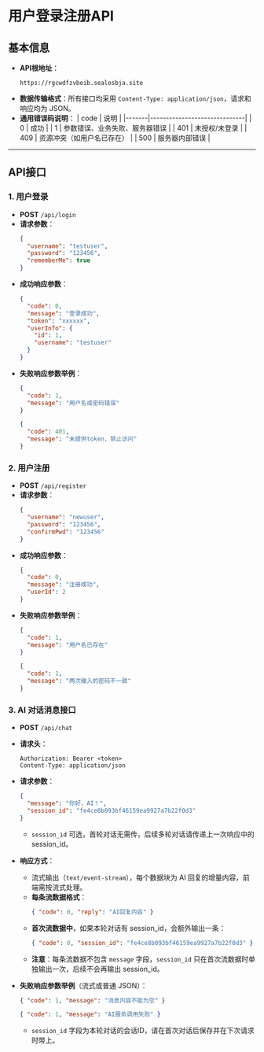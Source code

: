 # 用户登录注册API

## 基本信息

- **API根地址**：
  ```
  https://rgcwdfzvbeib.sealosbja.site
  ```
- **数据传输格式**：所有接口均采用 `Content-Type: application/json`，请求和响应均为 JSON。
- **通用错误码说明**：
  | code  | 说明                         |
  |-------|------------------------------|
  | 0     | 成功                         |
  | 1     | 参数错误、业务失败、服务器错误 |
  | 401   | 未授权/未登录                |
  | 409   | 资源冲突（如用户名已存在）    |
  | 500   | 服务器内部错误               |

---

## API接口

### 1. 用户登录
- **POST** `/api/login`
- **请求参数**：
  ```json
  {
    "username": "testuser",
    "password": "123456",
    "rememberMe": true
  }
  ```
- **成功响应参数**：
  ```json
  {
    "code": 0,
    "message": "登录成功",
    "token": "xxxxxx",
    "userInfo": {
      "id": 1,
      "username": "testuser"
    }
  }
  ```
- **失败响应参数举例**：
  ```json
  {
    "code": 1,
    "message": "用户名或密码错误"
  }
  ```
  ```json
  {
    "code": 401,
    "message": "未提供token，禁止访问"
  }
  ```

### 2. 用户注册
- **POST** `/api/register`
- **请求参数**：
  ```json
  {
    "username": "newuser",
    "password": "123456",
    "confirmPwd": "123456"
  }
  ```
- **成功响应参数**：
  ```json
  {
    "code": 0,
    "message": "注册成功",
    "userId": 2
  }
  ```
- **失败响应参数举例**：
  ```json
  {
    "code": 1,
    "message": "用户名已存在"
  }
  ```
  ```json
  {
    "code": 1,
    "message": "两次输入的密码不一致"
  }
  ```

### 3. AI 对话消息接口
- **POST** `/api/chat`
- **请求头**：
  ```
  Authorization: Bearer <token>
  Content-Type: application/json
  ```
- **请求参数**：
  ```json
  {
    "message": "你好，AI！",
    "session_id": "fe4ce8b093bf46159ea9927a7b22f0d3" 
  }
  ```
  - `session_id` 可选，首轮对话无需传，后续多轮对话请传递上一次响应中的 session_id。
- **响应方式**：
  - 流式输出（`text/event-stream`），每个数据块为 AI 回复的增量内容，前端需按流式处理。
  - **每条流数据格式**：
    ```json
    { "code": 0, "reply": "AI回复内容" }
    ```
  - **首次流数据中**，如果本轮对话有 session_id，会额外输出一条：
    ```json
    { "code": 0, "session_id": "fe4ce8b093bf46159ea9927a7b22f0d3" }
    ```
  - **注意**：每条流数据不包含 `message` 字段，`session_id` 只在首次流数据时单独输出一次，后续不会再输出 session_id。

- **失败响应参数举例**（流式或普通 JSON）：
  ```json
  { "code": 1, "message": "消息内容不能为空" }
  ```
  ```json
  { "code": 1, "message": "AI服务调用失败" }
  ```
  - `session_id` 字段为本轮对话的会话ID，请在首次对话后保存并在下次请求时带上。